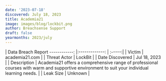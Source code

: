 ```yaml
---
date: '2023-07-18'
discovered: July 18, 2023
title: Academia21
image: images/blog/lockbit.png
author: Breachsense Support
draft: false
yearmonths: 2023/july
---
```



| Data Breach Report
------------:     |:-------------:    | :-----:|
| Victim      | academia21.com      | 
| Threat Actor      | LockBit      | 
| Date Discovered      | Jul 18, 2023      | 
| Description      | Academia21 offers a comprehensive range of professional courses with warm and supportive environment to suit your individual learning needs.      | 
| Leak Size      | Unknown      | 

